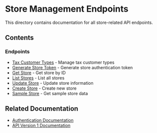 # Store Management Endpoints

This directory contains documentation for all store-related API endpoints.

## Contents

### Endpoints
- [Tax Customer Types](tax_customer_types_endpoint.md) - Manage tax customer types
- [Generate Store Token](generate_store_token_endpoint.md) - Generate store authentication token
- [Get Store](get_store_endpoint.md) - Get store by ID
- [List Stores](list_stores_endpoint.md) - List all stores
- [Update Store](update_store_endpoint.md) - Update store information
- [Create Store](create_store_endpoint.md) - Create new store
- [Sample Store](sample_store_endpoint.md) - Get sample store data

## Related Documentation
- [Authentication Documentation](../../../authentication/README.md)
- [API Version 1 Documentation](../../README.md) 